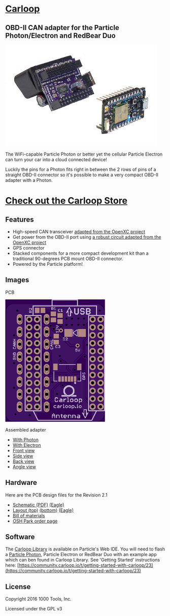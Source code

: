# [Carloop](https://www.carloop.io)
## OBD-II CAN adapter for the Particle Photon/Electron and RedBear Duo

![Assembled](images/photo.jpg)

The WiFi-capable Particle Photon or better yet the cellular Particle
Electron can turn your car into a cloud connected device!

Luckily the pins for a Photon fits right in between the 2 rows of pins
of a straight OBD-II connector so it's possible to make a very compact
OBD-II adapter with a Photon.

# [Check out the Carloop Store](https://store.carloop.io/)


## Features

* High-speed CAN transceiver [adapted from the OpenXC project](https://github.com/openxc/reference-vi/blob/gh-pages/electrical/design/can.mkd)
* Get power from the OBD-II port using [a robust circuit adapted from the OpenXC project](https://github.com/openxc/reference-vi/blob/gh-pages/electrical/design/power.mkd)
* GPS connector
* Stacked components for a more compact development kit than a
traditional 90-degrees PCB mount OBD-II connector.
* Powered by the Particle platform!

## Images

PCB

![PCB top](images/pcb-top.png)


Assembled adapter

* [With Photon](images/detail-photon.jpg)
* [With Electron](images/detail-electron.jpg)
* [Front view](images/detail-front.jpg)
* [Side view](images/detail-side.jpg)
* [Back view](images/detail-back.jpg)
* [Angle view](images/detail-angle.jpg)

## Hardware

Here are the PCB design files for the Revision 2.1

* [Schematic (PDF)](CANdlestick.v2/particle-can-v2.1.pdf)
  [(Eagle)](CANdlestick.v2/particle-can-v2.1.sch)
* [Layout (top)](CANdlestick.v2/particle-can-v2.1-layout-top.pdf)
  [(bottom)](CANdlestick.v2/particle-can-v2.1-layout-bottom.pdf)
  [(Eagle)](CANdlestick.v2/particle-can-v2.1.brd)
* [Bill of materials](particle-can-v2.1_BOM.csv)
* [OSH Park order page](https://oshpark.com/shared_projects/ir8I9vT6)

## Software

The [Carloop Library](https://github.com/carloop/carloop-library) is available on Particle's Web IDE.  You will need to flash a [Particle Photon](https://store.carloop.io/products/particle-photon), Particle Electron or RedBear Duo with an example app which can ben found in Carloop Library.   See 'Getting Started' instructions here: [https://community.carloop.io/t/getting-started-with-carloop/23](https://community.carloop.io/t/getting-started-with-carloop/23)

## License

Copyright 2016 1000 Tools, Inc.

Licensed under the GPL v3
